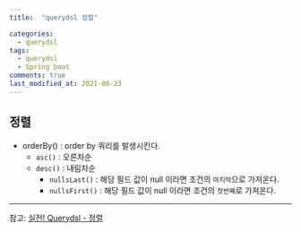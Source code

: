 ```yaml
---
title:  "querydsl 정렬"

categories:
  - querydsl
tags:
  - querydsl
  - Spring boot
comments: true
last_modified_at: 2021-06-23
---
```


## 정렬
* orderBy() : order by 쿼리를 발생시킨다.
  * `asc()` : 오른차순
  * `desc()` : 내림차순
    * `nullsLast()` : 해당 필드 값이 null 이라면 조건의 `마지막`으로 가져온다.
    * `nullsFirst()` : 해당 필드 값이 null 이라면 조건의 `첫번째`로 가져온다.



<hr>

참고: [실전! Querydsl - 정렬](https://www.inflearn.com/course/Querydsl-%EC%8B%A4%EC%A0%84/lecture/30126?tab=curriculum)